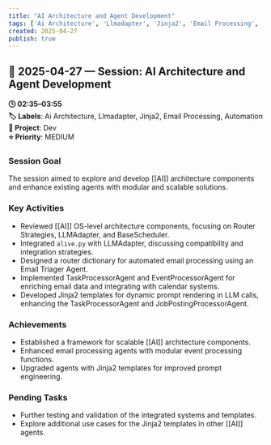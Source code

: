 ```yaml
---
title: "AI Architecture and Agent Development"
tags: ['Ai Architecture', 'Llmadapter', 'Jinja2', 'Email Processing', 'Automation']
created: 2025-04-27
publish: true
---
```


## 📅 2025-04-27 — Session: AI Architecture and Agent Development

**🕒 02:35–03:55**  
**🏷️ Labels**: Ai Architecture, Llmadapter, Jinja2, Email Processing, Automation  
**📂 Project**: Dev  
**⭐ Priority**: MEDIUM  


### Session Goal
The session aimed to explore and develop [[AI]] architecture components and enhance existing agents with modular and scalable solutions.

### Key Activities
- Reviewed [[AI]] OS-level architecture components, focusing on Router Strategies, LLMAdapter, and BaseScheduler.
- Integrated `alive.py` with LLMAdapter, discussing compatibility and integration strategies.
- Designed a router dictionary for automated email processing using an Email Triager Agent.
- Implemented TaskProcessorAgent and EventProcessorAgent for enriching email data and integrating with calendar systems.
- Developed Jinja2 templates for dynamic prompt rendering in LLM calls, enhancing the TaskProcessorAgent and JobPostingProcessorAgent.

### Achievements
- Established a framework for scalable [[AI]] architecture components.
- Enhanced email processing agents with modular event processing functions.
- Upgraded agents with Jinja2 templates for improved prompt engineering.

### Pending Tasks
- Further testing and validation of the integrated systems and templates.
- Explore additional use cases for the Jinja2 templates in other [[AI]] agents.
